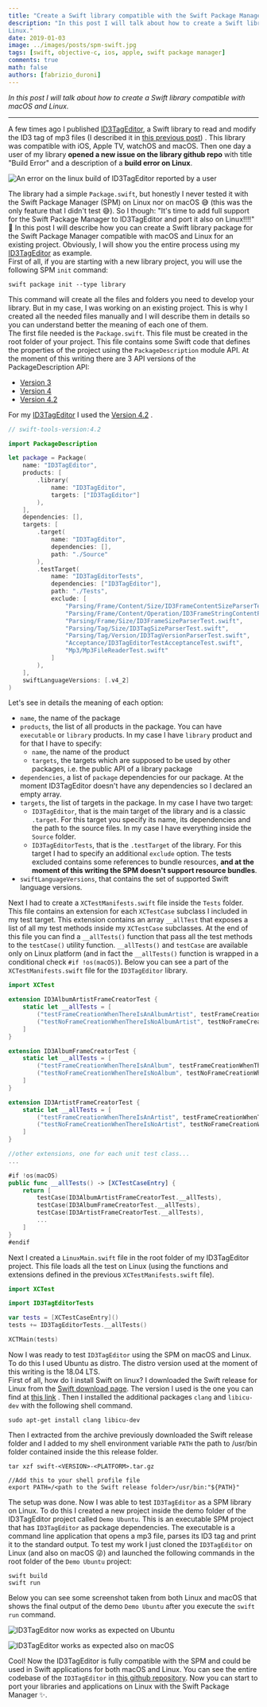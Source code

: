 ```yaml
---
title: "Create a Swift library compatible with the Swift Package Manager for macOS and Linux"
description: "In this post I will talk about how to create a Swift library with the Swift Package Manager for macOS and
Linux."
date: 2019-01-03
image: ../images/posts/spm-swift.jpg
tags: [swift, objective-c, ios, apple, swift package manager]
comments: true
math: false
authors: [fabrizio_duroni]
---
```


*In this post I will talk about how to create a Swift library compatible with macOS and Linux.*

---

A few times ago I published [ID3TagEditor](https://github.com/chicio/ID3TagEditor), a Swift library to read and modify
the ID3 tag of mp3 files (I described it
in [this previous post](https://www.fabrizioduroni.it/2018/05/08/id3tageditor-swift-read-write-id3-tag-mp3/ "id3 tag editor"))
. This library was compatible with iOS, Apple TV, watchOS and macOS. Then one day a user of my library **opened a new
issue on the library github repo** with title "Build Error" and a description of a **build error on Linux**.

![An error on the linux build of ID3TagEditor reported by a user](../images/posts/spm-id3tageditor-linux-error.jpg)

The library had a simple `Package.swift`, but honestly I never tested it with the Swift Package Manager (SPM) on Linux
nor on macOS :sweat_smile: (this was the only feature that I didn't test :sweat_smile:). So I though: "It's time to add
full support for the Swift Package Manager to ID3TagEditor and port it also on Linux!!!!" :sparkling_heart: In this post
I will describe how you can create a Swift library package for the Swift Package Manager compatible with macOS and Linux
for an existing project. Obviously, I will show you the entire process using
my [ID3TagEditor](https://github.com/chicio/ID3TagEditor) as example.  
First of all, if you are starting with a new library project, you will use the following SPM `init` command:

```shell
swift package init --type library
```

This command will create all the files and folders you need to develop your library. But in my case, I was working on an
existing project. This is why I created all the needed files manually and I will describe them in details so you can
understand better the meaning of each one of them.  
The first file needed is the `Package.swift`. This file must be created in the root folder of your project. This file
contains some Swift code that defines the properties of the project using the `PackageDescription` module API. At the
moment of this writing there are 3 API versions of the PackageDescription API:

* [Version 3](https://github.com/apple/swift-package-manager/blob/b73299ef84e1e55c789052d0d1eafec30a95a805/Documentation/PackageDescriptionV3.md)
* [Version 4](https://github.com/apple/swift-package-manager/blob/b73299ef84e1e55c789052d0d1eafec30a95a805/Documentation/PackageDescriptionV4.md)
* [Version 4.2](https://github.com/apple/swift-package-manager/blob/b73299ef84e1e55c789052d0d1eafec30a95a805/Documentation/PackageDescriptionV4_2.md)

For my [ID3TagEditor](https://github.com/chicio/ID3TagEditor) I used
the [Version 4.2](https://github.com/apple/swift-package-manager/blob/b73299ef84e1e55c789052d0d1eafec30a95a805/Documentation/PackageDescriptionV4_2.md)
.

 ```swift
 // swift-tools-version:4.2

 import PackageDescription

 let package = Package(
     name: "ID3TagEditor",
     products: [
         .library(
             name: "ID3TagEditor",
             targets: ["ID3TagEditor"]
         ),
     ],
     dependencies: [],
     targets: [
         .target(
             name: "ID3TagEditor",
             dependencies: [],
             path: "./Source"
         ),
         .testTarget(
             name: "ID3TagEditorTests",
             dependencies: ["ID3TagEditor"],
             path: "./Tests",
             exclude: [
                 "Parsing/Frame/Content/Size/ID3FrameContentSizeParserTest.swift",
                 "Parsing/Frame/Content/Operation/ID3FrameStringContentParsingOperationTest.swift",
                 "Parsing/Frame/Size/ID3FrameSizeParserTest.swift",
                 "Parsing/Tag/Size/ID3TagSizeParserTest.swift",
                 "Parsing/Tag/Version/ID3TagVersionParserTest.swift",
                 "Acceptance/ID3TagEditorTestAcceptanceTest.swift",
                 "Mp3/Mp3FileReaderTest.swift"
             ]
         ),
     ],
     swiftLanguageVersions: [.v4_2]
 )
 ```

Let's see in details the meaning of each option:

* `name`, the name of the package
* `products`, the list of all products in the package. You can have `executable` or `library` products. In my case I
  have `library` product and for that I have to specify:
    * `name`, the name of the product
    * `targets`, the targets which are supposed to be used by other packages, i.e. the public API of a library package
* `dependencies`, a list of `package` dependencies for our package. At the moment ID3TagEditor doesn't have any
  dependencies so I declared an empty array.
* `targets`, the list of targets in the package. In my case I have two target:
    * `ID3TagEditor`, that is the main target of the library and is a classic `.target`. For this target you specify its
      name, its dependencies and the path to the source files. In my case I have everything inside the `Source` folder.
    * `ID3TagEditorTests`, that is the `.testTarget` of the library. For this target I had to specify an
      additional `exclude` option. The tests excluded contains some references to bundle resources, **and at the moment
      of this writing the SPM doesn't support resource bundles**.
* `swiftLanguageVersions`, that contains the set of supported Swift language versions.

Next I had to create a `XCTestManifests.swift` file inside the `Tests` folder. This file contains an extension for
each `XCTestCase` subclass I included in my test target. This extension contains an array `__allTest` that exposes a
list of all my test methods inside my `XCTestCase` subclasses. At the end of this file you can find a `__allTests()`
function that pass all the test methods to the `testCase()` utility function.  `__allTests()` and `testCase` are
available only on Linux platform (and in fact the `__allTests()` function is wrapped in a conditional
check `#if !os(macOS)`). Below you can see a part of the `XCTestManifests.swift` file for the `ID3TagEditor` library.

```swift
import XCTest

extension ID3AlbumArtistFrameCreatorTest {
    static let __allTests = [
        ("testFrameCreationWhenThereIsAnAlbumArtist", testFrameCreationWhenThereIsAnAlbumArtist),
        ("testNoFrameCreationWhenThereIsNoAlbumArtist", testNoFrameCreationWhenThereIsNoAlbumArtist),
    ]
}

extension ID3AlbumFrameCreatorTest {
    static let __allTests = [
        ("testFrameCreationWhenThereIsAnAlbum", testFrameCreationWhenThereIsAnAlbum),
        ("testNoFrameCreationWhenThereIsNoAlbum", testNoFrameCreationWhenThereIsNoAlbum),
    ]
}

extension ID3ArtistFrameCreatorTest {
    static let __allTests = [
        ("testFrameCreationWhenThereIsAnArtist", testFrameCreationWhenThereIsAnArtist),
        ("testNoFrameCreationWhenThereIsNoArtist", testNoFrameCreationWhenThereIsNoArtist),
    ]
}

//other extensions, one for each unit test class...
...

#if !os(macOS)
public func __allTests() -> [XCTestCaseEntry] {
    return [
        testCase(ID3AlbumArtistFrameCreatorTest.__allTests),
        testCase(ID3AlbumFrameCreatorTest.__allTests),
        testCase(ID3ArtistFrameCreatorTest.__allTests),
        ...
    ]
}
#endif
```

Next I created a `LinuxMain.swift` file in the root folder of my ID3TagEditor project. This file loads all the test on
Linux (using the functions and extensions defined in the previous `XCTestManifests.swift` file).

```swift
import XCTest

import ID3TagEditorTests

var tests = [XCTestCaseEntry]()
tests += ID3TagEditorTests.__allTests()

XCTMain(tests)
```

Now I was ready to test `ID3TagEditor` using the SPM on macOS and Linux. To do this I used Ubuntu as distro. The distro
version used at the moment of this writing is the 18.04 LTS.  
First of all, how do I install Swift on linux? I downloaded the Swift release for Linux from
the [Swift download page](https://swift.org/download/ "swift download page"). The version I used is the one you can find
at [this link](https://swift.org/builds/swift-4.2.1-release/ubuntu1804/swift-4.2.1-RELEASE/swift-4.2.1-RELEASE-ubuntu18.04.tar.gz)
. Then I installed the additional packages `clang` and `libicu-dev` with the following shell command.

```shell
sudo apt-get install clang libicu-dev
```

Then I extracted from the archive previously downloaded the Swift release folder and I added to my shell environment
variable `PATH` the path to /usr/bin folder contained inside the this release folder.

```shell
tar xzf swift-<VERSION>-<PLATFORM>.tar.gz

//Add this to your shell profile file
export PATH=/<path to the Swift release folder>/usr/bin:"${PATH}"
```

The setup was done. Now I was able to test  `ID3TagEditor` as a SPM library on Linux. To do this I created a new project
inside the demo folder of the ID3TagEditor project called `Demo Ubuntu`. This is an executable SPM project that
has `ID3TagEditor` as package dependencies. The executable is a command line application that opens a mp3 file, parses
its ID3 tag and print it to the standard output. To test my work I just cloned the `ID3TagEditor` on Linux (and also on
macOS :stuck_out_tongue_winking_eye:) and launched the following commands in the root folder of the `Demo Ubuntu`
project:

```shell
swift build
swift run
```

Below you can see some screenshot taken from both Linux and macOS that shows the final output of the demo `Demo Ubuntu`
after you execute the `swift run` command.

![ID3TagEditor now works as expected on Ubuntu](../images/posts/spm-id3tageditor-demo-linux.jpg)

![ID3TagEditor works as expected also on macOS](../images/posts/spm-id3tageditor-demo-macos.jpg)

Cool! Now the ID3TagEditor is fully compatible with the SPM and could be used in Swift applications for both macOS and
Linux. You can see the entire codebase of the `ID3TagEditor`
in [this github repository](https://github.com/chicio/ID3TagEditor). Now you can start to port your libraries and
applications on Linux with the Swift Package Manager :sparkles:.
